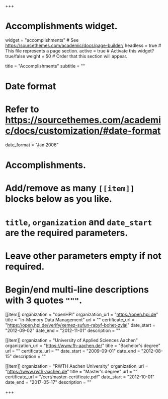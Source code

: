 +++
# Accomplishments widget.
widget = "accomplishments"  # See https://sourcethemes.com/academic/docs/page-builder/
headless = true  # This file represents a page section.
active = true  # Activate this widget? true/false
weight = 50  # Order that this section will appear.

title = "Accomplish&shy;ments"
subtitle = ""

# Date format
#   Refer to https://sourcethemes.com/academic/docs/customization/#date-format
date_format = "Jan 2006"

# Accomplishments.
#   Add/remove as many `[[item]]` blocks below as you like.
#   `title`, `organization` and `date_start` are the required parameters.
#   Leave other parameters empty if not required.
#   Begin/end multi-line descriptions with 3 quotes `"""`.

[[item]]
  organization = "openHPI"
  organization_url = "https://open.hpi.de"
  title = "In-Memory Data Management"
  url = ""
  certificate_url = "https://open.hpi.de/verify/xemez-sufun-rabyf-bohet-zylal"
  date_start = "2012-09-02"
  date_end = "2012-11-01"
  description = ""

[[item]]
  organization = "University of Applied Sciences Aachen"
  organization_url = "https://www.fh-aachen.de/"
  title = "Bachelor's degree"
  url = ""
  certificate_url = ""
  date_start = "2009-09-01"
  date_end = "2012-08-15"
  description = ""
  
[[item]]
  organization = "RWTH Aachen University"
  organization_url = "https://www.rwth-aachen.de"
  title = "Master's degree"
  url = ""
  certificate_url = "/cert/master-certificate.pdf"
  date_start = "2012-10-01"
  date_end = "2017-05-17"
  description = ""

+++
